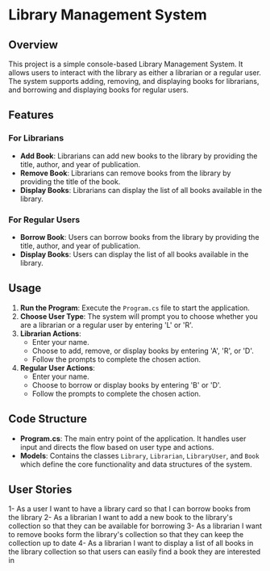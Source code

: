 # Library Management System

## Overview

This project is a simple console-based Library Management System. It allows users to interact with the library as either a librarian or a regular user. The system supports adding, removing, and displaying books for librarians, and borrowing and displaying books for regular users.

## Features

### For Librarians
- **Add Book**: Librarians can add new books to the library by providing the title, author, and year of publication.
- **Remove Book**: Librarians can remove books from the library by providing the title of the book.
- **Display Books**: Librarians can display the list of all books available in the library.

### For Regular Users
- **Borrow Book**: Users can borrow books from the library by providing the title, author, and year of publication.
- **Display Books**: Users can display the list of all books available in the library.

## Usage

1. **Run the Program**: Execute the `Program.cs` file to start the application.
2. **Choose User Type**: The system will prompt you to choose whether you are a librarian or a regular user by entering 'L' or 'R'.
3. **Librarian Actions**:
   - Enter your name.
   - Choose to add, remove, or display books by entering 'A', 'R', or 'D'.
   - Follow the prompts to complete the chosen action.
4. **Regular User Actions**:
   - Enter your name.
   - Choose to borrow or display books by entering 'B' or 'D'.
   - Follow the prompts to complete the chosen action.

## Code Structure

- **Program.cs**: The main entry point of the application. It handles user input and directs the flow based on user type and actions.
- **Models**: Contains the classes `Library`, `Librarian`, `LibraryUser`, and `Book` which define the core functionality and data structures of the system.

## User Stories 
1- As a user I want to have a library card so that I can borrow books from the  library
2- As a librarian I want to add a new book to the library's collection so that they can be available for borrowing 
3- As a librarian I want to remove books form the library's collection so that they can keep the collection up to date 
4- As a librarian I want to display a list of all books in the library collection so that users can easily find a book they are interested in 
